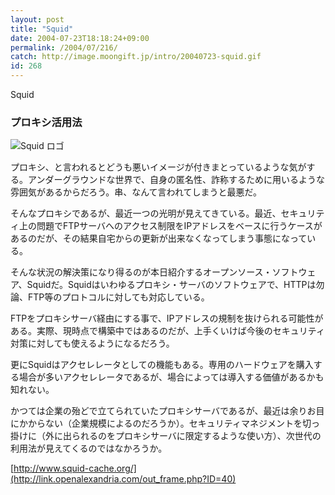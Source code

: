 ```yaml
---
layout: post
title: "Squid"
date: 2004-07-23T18:18:24+09:00
permalink: /2004/07/216/
catch: http://image.moongift.jp/intro/20040723-squid.gif
id: 268
---
```

Squid  
<!--more-->

### プロキシ活用法
  

![Squid ロゴ](http://image.moongift.jp/intro/20040723-squid.gif "Squid ロゴ")

  

プロキシ、と言われるとどうも悪いイメージが付きまとっているような気がする。アンダーグラウンドな世界で、自身の匿名性、詐称するために用いるような雰囲気があるからだろう。串、なんて言われてしまうと最悪だ。

  

そんなプロキシであるが、最近一つの光明が見えてきている。最近、セキュリティ上の問題でFTPサーバへのアクセス制限をIPアドレスをベースに行うケースがあるのだが、その結果自宅からの更新が出来なくなってしまう事態になっている。

  

そんな状況の解決策になり得るのが本日紹介するオープンソース・ソフトウェア、Squidだ。Squidはいわゆるプロキシ・サーバのソフトウェアで、HTTPは勿論、FTP等のプロトコルに対しても対応している。

  

FTPをプロキシサーバ経由にする事で、IPアドレスの規制を抜けられる可能性がある。実際、現時点で構築中ではあるのだが、上手くいけば今後のセキュリティ対策に対しても使えるようになるだろう。

  

更にSquidはアクセレレータとしての機能もある。専用のハードウェアを購入する場合が多いアクセレレータであるが、場合によっては導入する価値があるかも知れない。

  

かつては企業の殆どで立てられていたプロキシサーバであるが、最近は余りお目にかからない（企業規模によるのだろうか）。セキュリティマネジメントを切っ掛けに（外に出られるのをプロキシサーバに限定するような使い方）、次世代の利用法が見えてくるのではなかろうか。

  

[http://www.squid-cache.org/](http://link.openalexandria.com/out_frame.php?ID=40)

